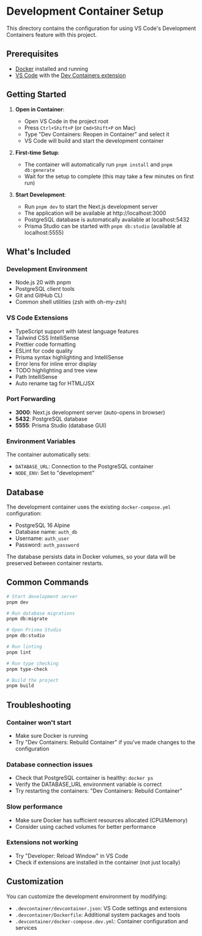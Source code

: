# Development Container Setup

This directory contains the configuration for using VS Code's Development Containers feature with this project.

## Prerequisites

- [Docker](https://www.docker.com/get-started) installed and running
- [VS Code](https://code.visualstudio.com/) with the [Dev Containers extension](https://marketplace.visualstudio.com/items?itemName=ms-vscode-remote.remote-containers)

## Getting Started

1. **Open in Container**: 
   - Open VS Code in the project root
   - Press `Ctrl+Shift+P` (or `Cmd+Shift+P` on Mac)
   - Type "Dev Containers: Reopen in Container" and select it
   - VS Code will build and start the development container

2. **First-time Setup**:
   - The container will automatically run `pnpm install` and `pnpm db:generate`
   - Wait for the setup to complete (this may take a few minutes on first run)

3. **Start Development**:
   - Run `pnpm dev` to start the Next.js development server
   - The application will be available at http://localhost:3000
   - PostgreSQL database is automatically available at localhost:5432
   - Prisma Studio can be started with `pnpm db:studio` (available at localhost:5555)

## What's Included

### Development Environment
- Node.js 20 with pnpm
- PostgreSQL client tools
- Git and GitHub CLI
- Common shell utilities (zsh with oh-my-zsh)

### VS Code Extensions
- TypeScript support with latest language features
- Tailwind CSS IntelliSense
- Prettier code formatting
- ESLint for code quality
- Prisma syntax highlighting and IntelliSense
- Error lens for inline error display
- TODO highlighting and tree view
- Path IntelliSense
- Auto rename tag for HTML/JSX

### Port Forwarding
- **3000**: Next.js development server (auto-opens in browser)
- **5432**: PostgreSQL database
- **5555**: Prisma Studio (database GUI)

### Environment Variables
The container automatically sets:
- `DATABASE_URL`: Connection to the PostgreSQL container
- `NODE_ENV`: Set to "development"

## Database

The development container uses the existing `docker-compose.yml` configuration:
- PostgreSQL 16 Alpine
- Database name: `auth_db`
- Username: `auth_user`
- Password: `auth_password`

The database persists data in Docker volumes, so your data will be preserved between container restarts.

## Common Commands

```bash
# Start development server
pnpm dev

# Run database migrations
pnpm db:migrate

# Open Prisma Studio
pnpm db:studio

# Run linting
pnpm lint

# Run type checking
pnpm type-check

# Build the project
pnpm build
```

## Troubleshooting

### Container won't start
- Make sure Docker is running
- Try "Dev Containers: Rebuild Container" if you've made changes to the configuration

### Database connection issues
- Check that PostgreSQL container is healthy: `docker ps`
- Verify the DATABASE_URL environment variable is correct
- Try restarting the containers: "Dev Containers: Rebuild Container"

### Slow performance
- Make sure Docker has sufficient resources allocated (CPU/Memory)
- Consider using cached volumes for better performance

### Extensions not working
- Try "Developer: Reload Window" in VS Code
- Check if extensions are installed in the container (not just locally)

## Customization

You can customize the development environment by modifying:
- `.devcontainer/devcontainer.json`: VS Code settings and extensions
- `.devcontainer/Dockerfile`: Additional system packages and tools
- `.devcontainer/docker-compose.dev.yml`: Container configuration and services
